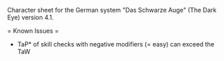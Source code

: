 Character sheet for the German system "Das Schwarze Auge" (The Dark Eye) version 4.1.

= Known Issues =
* TaP* of skill checks with negative modifiers (= easy) can exceed the TaW

